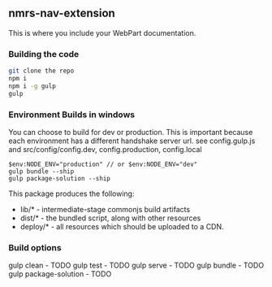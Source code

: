 ## nmrs-nav-extension

This is where you include your WebPart documentation.

### Building the code

```bash
git clone the repo
npm i
npm i -g gulp
gulp
```

### Environment Builds in windows
You can choose to build for dev or production. This is important because each environment has a different
handshake server url.
see config.gulp.js and src/config/config.dev, config.production, config.local
```windows powershell
$env:NODE_ENV="production" // or $env:NODE_ENV="dev"
gulp bundle --ship
gulp package-solution --ship
```

This package produces the following:

* lib/* - intermediate-stage commonjs build artifacts
* dist/* - the bundled script, along with other resources
* deploy/* - all resources which should be uploaded to a CDN.

### Build options

gulp clean - TODO
gulp test - TODO
gulp serve - TODO
gulp bundle - TODO
gulp package-solution - TODO

